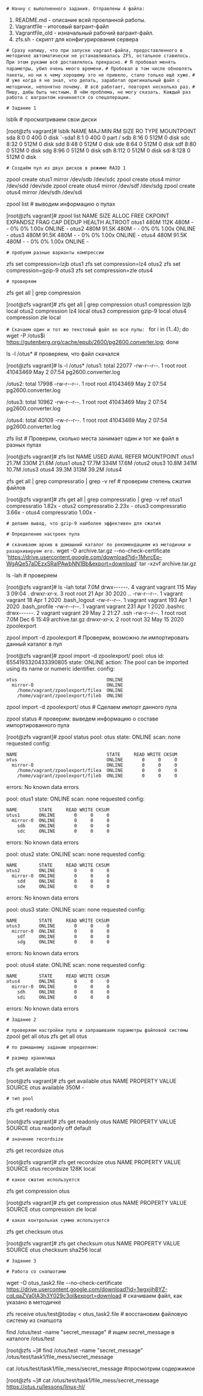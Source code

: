 `# Начну с выполненного задания. Отправлены 4 файла:`
1) README.md - описание всей проеланной работы.
2) Vagrantfile - итоговый вагрант-файл
3) Vagrantfile_old - изначальный рабочий вагрант-файл.
4) zfs.sh - скрипт для конфигурирования сервера

`# Сразу напишу, что при запуске vagrant-файла, предоставленного в методичке автоматически не устанавливалась ZFS, остальное ставилось. При этом руками всё доставлялось прекрасно.`
`# Я пробовал менять параметры, убил очень много времени.`
`# Пробовал в том числе обновлять пакеты, но ни к чему хорошему это не привело, стало только ещё хуже.`
`# И уже когда я не знал, что делать, заработал оригинальный файл с методички, непонятно почему. И всё работает, повторял несколько раз.`
`# Пишу, дабы быть честным. В чём проблема, не могу сказать. Каждый раз работа с вагрантом начинается со спецоперации.`

`# Задание 1`

lsblk                                               # просматриваем свои диски

[root@zfs vagrant]# lsblk
NAME   MAJ:MIN RM  SIZE RO TYPE MOUNTPOINT
sda      8:0    0   40G  0 disk 
`-sda1   8:1    0   40G  0 part /
sdb      8:16   0  512M  0 disk 
sdc      8:32   0  512M  0 disk 
sdd      8:48   0  512M  0 disk 
sde      8:64   0  512M  0 disk 
sdf      8:80   0  512M  0 disk 
sdg      8:96   0  512M  0 disk 
sdh      8:112  0  512M  0 disk 
sdi      8:128  0  512M  0 disk

`# Создаём пул из двух дисков в режиме RAID 1`

zpool create otus1 mirror /dev/sdb /dev/sdc
zpool create otus4 mirror /dev/sdd /dev/sde
zpool create otus4 mirror /dev/sdf /dev/sdg
zpool create otus4 mirror /dev/sdh /dev/sdi

zpool list                                          # выводим информацию о пулах

[root@zfs vagrant]# zpool list
NAME    SIZE  ALLOC   FREE  CKPOINT  EXPANDSZ   FRAG    CAP  DEDUP    HEALTH  ALTROOT
otus1   480M   112K   480M        -         -     0%     0%  1.00x    ONLINE  -
otus2   480M  91.5K   480M        -         -     0%     0%  1.00x    ONLINE  -
otus3   480M  91.5K   480M        -         -     0%     0%  1.00x    ONLINE  -
otus4   480M  91.5K   480M        -         -     0%     0%  1.00x    ONLINE  -

`# пробуем разные варианты компрессии`

zfs set compression=lzjb otus1
zfs set compression=lz4 otus2
zfs set compression=gzip-9 otus3
zfs set compression=zle otus4

`# проверяем`

zfs get all | grep compression

[root@zfs vagrant]# zfs get all | grep compression
otus1  compression           lzjb                   local
otus2  compression           lz4                    local
otus3  compression           gzip-9                 local
otus4  compression           zle                    local

`# Скачаем один и тот же текстовый файл во все пулы: `
for i in {1..4}; do wget -P /otus$i https://gutenberg.org/cache/epub/2600/pg2600.converter.log; done

ls -l /otus*                                        # проверяем, что файл скачался

[root@zfs vagrant]# ls -l /otus*
/otus1:
total 22077
-rw-r--r--. 1 root root 41043469 May  2 07:54 pg2600.converter.log

/otus2:
total 17998
-rw-r--r--. 1 root root 41043469 May  2 07:54 pg2600.converter.log

/otus3:
total 10962
-rw-r--r--. 1 root root 41043469 May  2 07:54 pg2600.converter.log

/otus4:
total 40109
-rw-r--r--. 1 root root 41043469 May  2 07:54 pg2600.converter.log

zfs list                                            # Проверим, сколько места занимает один и тот же файл в разных пулах

[root@zfs vagrant]# zfs list
NAME    USED  AVAIL     REFER  MOUNTPOINT
otus1  21.7M   330M     21.6M  /otus1
otus2  17.7M   334M     17.6M  /otus2
otus3  10.8M   341M     10.7M  /otus3
otus4  39.3M   313M     39.2M  /otus4

zfs get all | grep compressratio | grep -v ref      # проверим степень сжатия файлов

[root@zfs vagrant]# zfs get all | grep compressratio | grep -v ref
otus1  compressratio         1.82x                  -
otus2  compressratio         2.23x                  -
otus3  compressratio         3.66x                  -
otus4  compressratio         1.00x                  -

`# делаем вывод, что gzip-9 наиболее эффективен для сжатия`

`# Определение настроек пула`

`# скачиваем архив в домашний каталог по рекомендациям из методички и разархивируем его.`
wget -O archive.tar.gz --no-check-certificate 'https://drive.usercontent.google.com/download?id=1MvrcEp-WgAQe57aDEzxSRalPAwbNN1Bb&export=download' 
tar -xzvf archive.tar.gz

ls -lah                                             # проверяем

[root@zfs vagrant]# ls -lah
total 7.0M
drwx------. 4 vagrant vagrant  115 May  3 09:04 .
drwxr-xr-x. 3 root    root      21 Apr 30  2020 ..
-rw-r--r--. 1 vagrant vagrant   18 Apr  1  2020 .bash_logout
-rw-r--r--. 1 vagrant vagrant  193 Apr  1  2020 .bash_profile
-rw-r--r--. 1 vagrant vagrant  231 Apr  1  2020 .bashrc
drwx------. 2 vagrant vagrant   29 May  2 21:27 .ssh
-rw-r--r--. 1 root    root    7.0M Dec  6 15:49 archive.tar.gz
drwxr-xr-x. 2 root    root      32 May 15  2020 zpoolexport

zpool import -d zpoolexport                         # Проверим, возможно ли импортировать данный каталог в пул

[root@zfs vagrant]# zpool import -d zpoolexport/
   pool: otus
     id: 6554193320433390805
  state: ONLINE
 action: The pool can be imported using its name or numeric identifier.
 config:

	otus                                 ONLINE
	  mirror-0                           ONLINE
	    /home/vagrant/zpoolexport/filea  ONLINE
	    /home/vagrant/zpoolexport/fileb  ONLINE

zpool import -d zpoolexport/ otus                   # Сделаем импорт данного пула

zpool status                                        # проверим: выведем информацию о составе импортированного пула

[root@zfs vagrant]# zpool status
  pool: otus
 state: ONLINE
  scan: none requested
config:

	NAME                                 STATE     READ WRITE CKSUM
	otus                                 ONLINE       0     0     0
	  mirror-0                           ONLINE       0     0     0
	    /home/vagrant/zpoolexport/filea  ONLINE       0     0     0
	    /home/vagrant/zpoolexport/fileb  ONLINE       0     0     0

errors: No known data errors

  pool: otus1
 state: ONLINE
  scan: none requested
config:

	NAME        STATE     READ WRITE CKSUM
	otus1       ONLINE       0     0     0
	  mirror-0  ONLINE       0     0     0
	    sdb     ONLINE       0     0     0
	    sdc     ONLINE       0     0     0

errors: No known data errors

  pool: otus2
 state: ONLINE
  scan: none requested
config:

	NAME        STATE     READ WRITE CKSUM
	otus2       ONLINE       0     0     0
	  mirror-0  ONLINE       0     0     0
	    sdd     ONLINE       0     0     0
	    sde     ONLINE       0     0     0

errors: No known data errors

  pool: otus3
 state: ONLINE
  scan: none requested
config:

	NAME        STATE     READ WRITE CKSUM
	otus3       ONLINE       0     0     0
	  mirror-0  ONLINE       0     0     0
	    sdf     ONLINE       0     0     0
	    sdg     ONLINE       0     0     0

errors: No known data errors

  pool: otus4
 state: ONLINE
  scan: none requested
config:

	NAME        STATE     READ WRITE CKSUM
	otus4       ONLINE       0     0     0
	  mirror-0  ONLINE       0     0     0
	    sdh     ONLINE       0     0     0
	    sdi     ONLINE       0     0     0

errors: No known data errors

`# Задание 2`

`# проверяем настройки пула и запрашиваем параметры файловой системы`
zpool get all otus
zfs get all otus

`# по домашнему заданию определяем:`

`# размер хранилища`

zfs get available otus

[root@zfs vagrant]# zfs get available otus
NAME  PROPERTY   VALUE  SOURCE
otus  available  350M   -

`# тип pool`

zfs get readonly otus

[root@zfs vagrant]# zfs get readonly otus
NAME  PROPERTY  VALUE   SOURCE
otus  readonly  off     default

`# значение recordsize`

zfs get recordsize otus

[root@zfs vagrant]# zfs get recordsize otus
NAME  PROPERTY    VALUE    SOURCE
otus  recordsize  128K     local

`# какое сжатие используется`

zfs get compression otus

[root@zfs vagrant]# zfs get compression otus
NAME  PROPERTY     VALUE     SOURCE
otus  compression  zle       local

`# какая контрольная сумма используется`

zfs get checksum otus

[root@zfs vagrant]# zfs get checksum otus
NAME  PROPERTY  VALUE      SOURCE
otus  checksum  sha256     local

`# Задание 3`

`# Работа со снапшотами`

wget -O otus_task2.file --no-check-certificate https://drive.usercontent.google.com/download?id=1wgxjih8YZ-cqLqaZVa0lA3h3Y029c3oI&export=download   # скачиваем файл, как указано в методичке

zfs receive otus/test@today < otus_task2.file       # восстановим файловую систему из снапшота

find /otus/test -name "secret_message"              # ищем secret_message в каталоге /otus/test

[root@zfs ~]# find /otus/test -name "secret_message"
/otus/test/task1/file_mess/secret_message

cat /otus/test/task1/file_mess/secret_message       #просмотрим содержимое

[root@zfs ~]# cat /otus/test/task1/file_mess/secret_message
https://otus.ru/lessons/linux-hl/
